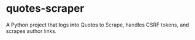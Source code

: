 # quotes-scraper
A Python project that logs into Quotes to Scrape, handles CSRF tokens, and scrapes author links.
